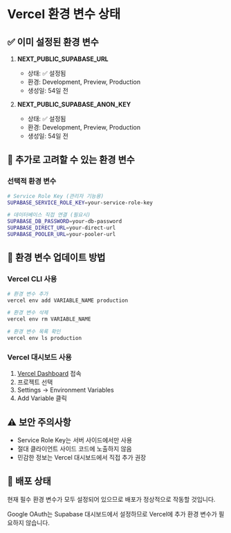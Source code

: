 # Vercel 환경 변수 상태

## ✅ 이미 설정된 환경 변수

1. **NEXT_PUBLIC_SUPABASE_URL**
   - 상태: ✅ 설정됨
   - 환경: Development, Preview, Production
   - 생성일: 54일 전

2. **NEXT_PUBLIC_SUPABASE_ANON_KEY**
   - 상태: ✅ 설정됨
   - 환경: Development, Preview, Production
   - 생성일: 54일 전

## 📝 추가로 고려할 수 있는 환경 변수

### 선택적 환경 변수
```bash
# Service Role Key (관리자 기능용)
SUPABASE_SERVICE_ROLE_KEY=your-service-role-key

# 데이터베이스 직접 연결 (필요시)
SUPABASE_DB_PASSWORD=your-db-password
SUPABASE_DIRECT_URL=your-direct-url
SUPABASE_POOLER_URL=your-pooler-url
```

## 🔧 환경 변수 업데이트 방법

### Vercel CLI 사용
```bash
# 환경 변수 추가
vercel env add VARIABLE_NAME production

# 환경 변수 삭제
vercel env rm VARIABLE_NAME

# 환경 변수 목록 확인
vercel env ls production
```

### Vercel 대시보드 사용
1. [Vercel Dashboard](https://vercel.com) 접속
2. 프로젝트 선택
3. Settings → Environment Variables
4. Add Variable 클릭

## ⚠️ 보안 주의사항

- Service Role Key는 서버 사이드에서만 사용
- 절대 클라이언트 사이드 코드에 노출하지 않음
- 민감한 정보는 Vercel 대시보드에서 직접 추가 권장

## 🚀 배포 상태

현재 필수 환경 변수가 모두 설정되어 있으므로 배포가 정상적으로 작동할 것입니다.

Google OAuth는 Supabase 대시보드에서 설정하므로 Vercel에 추가 환경 변수가 필요하지 않습니다.